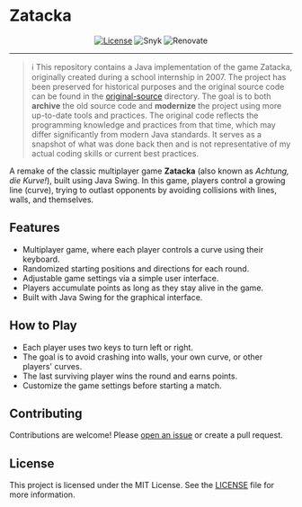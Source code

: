 <p align="center"><h1>Zatacka</h1></p>

<p align="center">
  <a href="./LICENSE"><img src="https://img.shields.io/badge/license-MIT-yellow?style=flat-square" alt="License"></a>
  <img src="https://img.shields.io/badge/snyk-monitored-4C4A73?logo=snyk&style=flat-square" alt="Snyk">
  <img src="https://img.shields.io/badge/renovate-enabled-brightgreen?logo=renovate&style=flat-square" alt="Renovate">
</p>

---

> :information_source: This repository contains a Java implementation of the game Zatacka, originally created during a school internship in 2007. The project has been preserved for historical purposes and the original source code can be found in the [original-source](#original-source) directory. The goal is to both **archive** the old source code and **modernize** the project using more up-to-date tools and practices. The original code reflects the programming knowledge and practices from that time, which may differ significantly from modern Java standards. It serves as a snapshot of what was done back then and is not representative of my actual coding skills or current best practices.


A remake of the classic multiplayer game **Zatacka** (also known as _Achtung, die Kurve!_), built using Java Swing. In this game, players control a growing line (curve), trying to outlast opponents by avoiding collisions with lines, walls, and themselves.


## Features
- Multiplayer game, where each player controls a curve using their keyboard.
- Randomized starting positions and directions for each round.
- Adjustable game settings via a simple user interface.
- Players accumulate points as long as they stay alive in the game.
- Built with Java Swing for the graphical interface.


## How to Play
- Each player uses two keys to turn left or right.
- The goal is to avoid crashing into walls, your own curve, or other players' curves.
- The last surviving player wins the round and earns points.
- Customize the game settings before starting a match.


## Contributing
Contributions are welcome! Please [open an issue](https://github.com/drachenpapa/zatacka/issues/new/choose) or create a pull request.


## License
This project is licensed under the MIT License. See the [LICENSE](LICENSE) file for more information.
